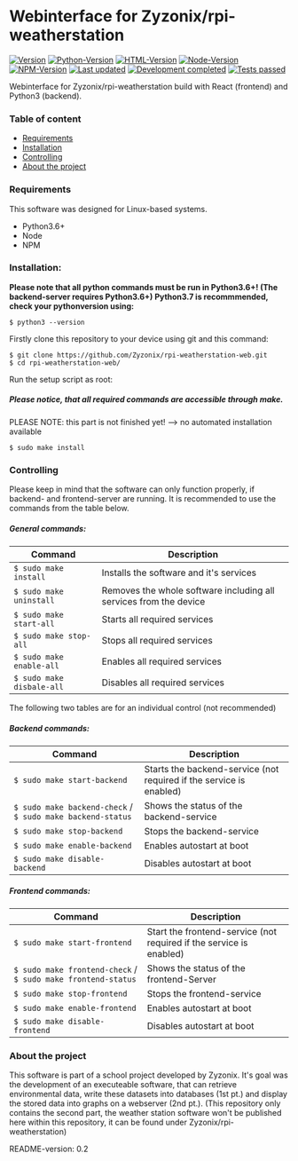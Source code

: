 # Webinterface for Zyzonix/rpi-weatherstation

[![Version](https://img.shields.io/badge/Project%20version-0.9-orange)]() 
[![Python-Version](https://img.shields.io/badge/Python-3.7.3-blue)]()
[![HTML-Version](https://img.shields.io/badge/HTML-5-blue)]()
[![Node-Version](https://img.shields.io/badge/Node-v14.17.2-blue)]()
[![NPM-Version](https://img.shields.io/badge/NPM-6.14.13-blue)]()
[![Last updated](https://img.shields.io/badge/Last%20updated-28/07/2021-orange)]()
[![Development completed](https://img.shields.io/badge/Development%20completed-false-red)]() 
[![Tests passed](https://img.shields.io/badge/Tests%20passed-false-red)]()


Webinterface for Zyzonix/rpi-weatherstation build with React (frontend) and Python3 (backend).

### Table of content
* [Requirements](#requirements)
* [Installation](#installation)
* [Controlling](#controlling)
* [About the project](#about-the-project)

### Requirements
This software was designed for Linux-based systems.
- Python3.6+
- Node
- NPM


### Installation:
**Please note that all python commands must be run in Python3.6+! (The backend-server requires Python3.6+) Python3.7 is recommmended, check your pythonversion using:**
```
$ python3 --version
```

Firstly clone this repository to your device using git and this command:
```
$ git clone https://github.com/Zyzonix/rpi-weatherstation-web.git
$ cd rpi-weatherstation-web/
```
Run the setup script as root:
##### Please notice, that all required commands are accessible through make.
PLEASE NOTE: this part is not finished yet! --> no automated installation available
```
$ sudo make install
```


### Controlling

Please keep in mind that the software can only function properly, if backend- and frontend-server are running. It is recommended to use the commands from the table below. 
##### General commands:
Command | Description
--- | ---
``` $ sudo make install ``` | Installs the software and it's services
``` $ sudo make uninstall ``` | Removes the whole software including all services from the device 
``` $ sudo make start-all ``` | Starts all required services
``` $ sudo make stop-all ``` | Stops all required services
``` $ sudo make enable-all ``` | Enables all required services
``` $ sudo make disbale-all ``` | Disables all required services

The following two tables are for an individual control (not recommended)
##### Backend commands:
Command | Description
--- | ---
``` $ sudo make start-backend ``` | Starts the backend-service (not required if the service is enabled)
``` $ sudo make backend-check ``` / ``` $ sudo make backend-status ``` | Shows the status of the backend-service
``` $ sudo make stop-backend ``` | Stops the backend-service
``` $ sudo make enable-backend ``` | Enables autostart at boot
``` $ sudo make disable-backend ``` | Disables autostart at boot

##### Frontend commands:
Command | Description
--- | ---
``` $ sudo make start-frontend ``` | Start the frontend-service (not required if the service is enabled)
``` $ sudo make frontend-check ``` / ``` $ sudo make frontend-status ``` | Shows the status of the frontend-Server
``` $ sudo make stop-frontend ``` | Stops the frontend-service
``` $ sudo make enable-frontend ``` | Enables autostart at boot
``` $ sudo make disable-frontend ``` | Disables autostart at boot

### About the project
This software is part of a school project developed by Zyzonix. It's goal was the development of an executeable software, that can retrieve environmental data, write these datasets into databases (1st pt.) and display the stored data into graphs on a webserver (2nd pt.). 
(This repository only contains the second part, the weather station software won't be published here within this repository, it can be found under Zyzonix/rpi-weatherstation)

README-version: 0.2
